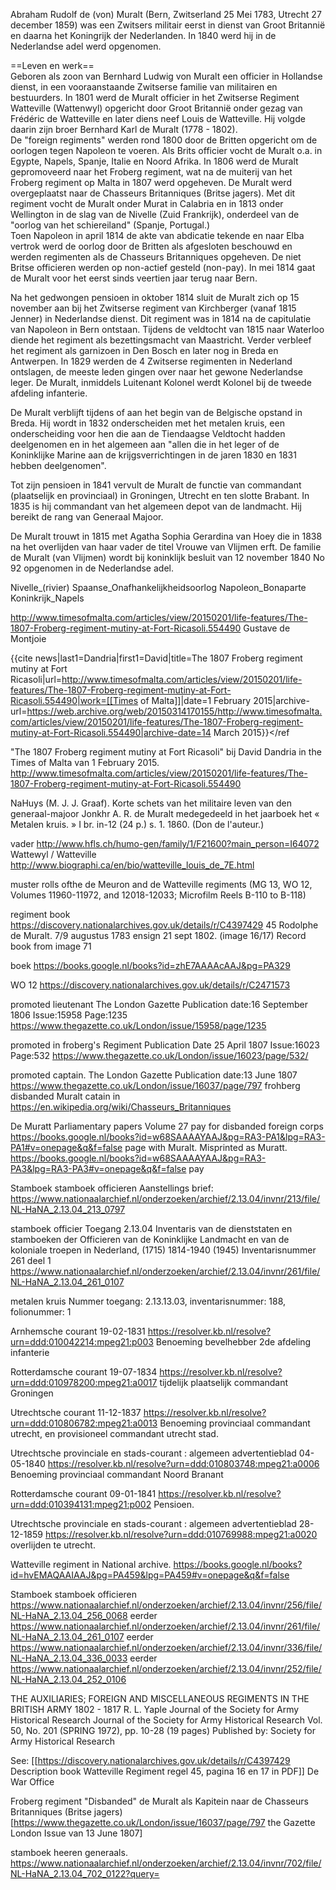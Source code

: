 Abraham Rudolf de (von) Muralt (Bern, Zwitserland 25 Mei 1783, Utrecht 27 december 1859) was een Zwitsers militair eerst in dienst van Groot Britannië en daarna het Koningrijk der Nederlanden. In 1840 werd hij in de Nederlandse adel werd opgenomen. 

==Leven en werk==  
Geboren als zoon van Bernhard Ludwig von Muralt een officier in Hollandse dienst, in een vooraanstaande Zwitserse familie van militairen en bestuurders.  In 1801 werd de Muralt officier in het Zwitserse Regiment Watteville (Wattenwyl) opgericht door Groot Britannië onder gezag van Frédéric de Watteville en later diens neef Louis de Watteville. Hij volgde daarin zijn broer Bernhard Karl de Muralt (1778 - 1802).  
De "foreign regiments" werden rond 1800 door de Britten opgericht om de oorlogen tegen Napoleon te voeren. Als Brits officier vocht de Muralt o.a. in Egypte, Napels, Spanje, Italie en Noord Afrika. 
In 1806 werd de Muralt gepromoveerd naar het Froberg regiment, wat na de muiterij van het Froberg regiment op Malta in 1807 werd opgeheven. De Muralt werd overgeplaatst naar de Chasseurs Britanniques (Britse jagers). Met dit regiment vocht de Muralt onder Murat in Calabria en in 1813 onder Wellington in de slag van de Nivelle (Zuid Frankrijk), onderdeel van de "oorlog van het schiereiland" (Spanje, Portugal.)  
Toen Napoleon in april 1814 de akte van abdicatie tekende en naar Elba vertrok werd de oorlog door de Britten als afgesloten beschouwd en werden regimenten als de Chasseurs Britanniques opgeheven. De niet Britse officieren werden op non-actief gesteld (non-pay). In mei 1814 gaat de Muralt voor het eerst sinds veertien jaar terug naar Bern.

Na het gedwongen pensioen in oktober 1814 sluit de Muralt zich op 15 november aan bij het Zwitserse regiment van Kirchberger (vanaf 1815 Jenner) in Nederlandse dienst. Dit regiment was in 1814 na de capitulatie van Napoleon in Bern ontstaan. Tijdens de veldtocht van 1815 naar Waterloo diende het regiment als bezettingsmacht van Maastricht. Verder verbleef het regiment als garnizoen in Den Bosch en later nog in Breda en Antwerpen. 
In 1829 werden de 4 Zwitserse regimenten in Nederland ontslagen, de meeste leden gingen over naar het gewone Nederlandse leger. De Muralt, inmiddels Luitenant Kolonel werdt Kolonel bij de tweede afdeling infanterie.

De Muralt verblijft tijdens of aan het begin van de Belgische opstand in Breda. Hij wordt in 1832 onderscheiden met het metalen kruis, een onderscheiding voor hen die aan de Tiendaagse Veldtocht hadden deelgenomen en in het algemeen aan "allen die in het leger of de Koninklijke Marine aan de krijgsverrichtingen in de jaren 1830 en 1831 hebben deelgenomen".

Tot zijn pensioen in 1841 vervult de Muralt de functie van commandant (plaatselijk en provinciaal) in Groningen, Utrecht en ten slotte Brabant. In 1835 is hij commandant van het algemeen depot van de landmacht. Hij bereikt de rang van Generaal Majoor.

De Muralt trouwt in 1815 met Agatha Sophia Gerardina van Hoey die in 1838 na het overlijden van haar vader de titel Vrouwe van Vlijmen erft. De familie de Muralt (van Vlijmen) wordt bij koninklijk besluit van 12 november 1840 No 92 opgenomen in de Nederlandse adel. 


Nivelle_(rivier)
Spaanse_Onafhankelijkheidsoorlog
Napoleon_Bonaparte
Koninkrijk_Napels

http://www.timesofmalta.com/articles/view/20150201/life-features/The-1807-Froberg-regiment-mutiny-at-Fort-Ricasoli.554490
Gustave de Montjoie

<ref>{{cite news|last1=Dandria|first1=David|title=The 1807 Froberg regiment mutiny at Fort Ricasoli|url=http://www.timesofmalta.com/articles/view/20150201/life-features/The-1807-Froberg-regiment-mutiny-at-Fort-Ricasoli.554490|work=[[Times of Malta]]|date=1 February 2015|archive-url=https://web.archive.org/web/20150314170155/http://www.timesofmalta.com/articles/view/20150201/life-features/The-1807-Froberg-regiment-mutiny-at-Fort-Ricasoli.554490|archive-date=14 March 2015}}</ref


"The 1807 Froberg regiment mutiny at Fort Ricasoli" bij David Dandria in the Times of Malta van 1 February 2015.
<http://www.timesofmalta.com/articles/view/20150201/life-features/The-1807-Froberg-regiment-mutiny-at-Fort-Ricasoli.554490>


NaHuys (M. J. J. Graaf).  Korte schets van het militaire leven van den 
generaal-majoor Jonkhr A. R. de Muralt medegedeeld in het jaarboek het «  Metalen kruis. »  I br. in-12 (24 p.) s. 1. 1860. (Don 
de l'auteur.) 


vader
http://www.hfls.ch/humo-gen/family/1/F21600?main_person=I64072
Wattewyl / Watteville
http://www.biographi.ca/en/bio/watteville_louis_de_7E.html

muster rolls ofthe de Meuron and de Watteville regiments (MG 13, WO 12, Volumes 11960-11972, and 12018-12033; Microfilm Reels B-110 to B-118)

regiment book  
https://discovery.nationalarchives.gov.uk/details/r/C4397429
45 Rodolphe de Muralt. 7/9 augustus 1783  ensign 21 sept 1802.
(image 16/17)
Record book from image 71

boek
https://books.google.nl/books?id=zhE7AAAAcAAJ&pg=PA329

WO 12
https://discovery.nationalarchives.gov.uk/details/r/C2471573

promoted lieutenant 
The London Gazette
Publication date:16 September 1806
Issue:15958 Page:1235
https://www.thegazette.co.uk/London/issue/15958/page/1235

promoted in froberg's Regiment
Publication Date 25 April 1807
Issue:16023 Page:532
https://www.thegazette.co.uk/London/issue/16023/page/532/

promoted captain.
The London Gazette
Publication date:13 June 1807
https://www.thegazette.co.uk/London/issue/16037/page/797
frohberg disbanded
Muralt catain in https://en.wikipedia.org/wiki/Chasseurs_Britanniques

De Muratt 
Parliamentary papers Volume 27
pay for disbanded foreign corps
https://books.google.nl/books?id=w68SAAAAYAAJ&pg=RA3-PA1&lpg=RA3-PA1#v=onepage&q&f=false
page with Muralt. Misprinted as Muratt.
https://books.google.nl/books?id=w68SAAAAYAAJ&pg=RA3-PA3&lpg=RA3-PA3#v=onepage&q&f=false
pay 

Stamboek stamboek officieren
Aanstellings brief:
https://www.nationaalarchief.nl/onderzoeken/archief/2.13.04/invnr/213/file/NL-HaNA_2.13.04_213_0797

stamboek officier 
Toegang
2.13.04 Inventaris van de dienststaten en stamboeken der Officieren van de Koninklijke Landmacht en van de koloniale troepen in Nederland, (1715) 1814-1940 (1945)
Inventarisnummer
261 deel 1
https://www.nationaalarchief.nl/onderzoeken/archief/2.13.04/invnr/261/file/NL-HaNA_2.13.04_261_0107

metalen kruis
Nummer toegang: 2.13.13.03, inventarisnummer: 188, folionummer: 1

Arnhemsche courant
19-02-1831
https://resolver.kb.nl/resolve?urn=ddd:010042214:mpeg21:p003
Benoeming bevelhebber 2de afdeling infanterie

Rotterdamsche courant
19-07-1834
https://resolver.kb.nl/resolve?urn=ddd:010978200:mpeg21:a0017
tijdelijk plaatselijk commandant Groningen

Utrechtsche courant
11-12-1837
https://resolver.kb.nl/resolve?urn=ddd:010806782:mpeg21:a0013
Benoeming provinciaal commandant utrecht, en provisioneel commandant utrecht stad.

Utrechtsche provinciale en stads-courant : algemeen advertentieblad
04-05-1840
https://resolver.kb.nl/resolve?urn=ddd:010803748:mpeg21:a0006
Benoeming provinciaal commandant Noord Branant

Rotterdamsche courant
09-01-1841
https://resolver.kb.nl/resolve?urn=ddd:010394131:mpeg21:p002
Pensioen.

Utrechtsche provinciale en stads-courant : algemeen advertentieblad
28-12-1859
https://resolver.kb.nl/resolve?urn=ddd:010769988:mpeg21:a0020
overlijden te utrecht.

Watteville regiment in National archive.
https://books.google.nl/books?id=hvEMAQAAIAAJ&pg=PA459&lpg=PA459#v=onepage&q&f=false

Stamboek stamboek officieren
https://www.nationaalarchief.nl/onderzoeken/archief/2.13.04/invnr/256/file/NL-HaNA_2.13.04_256_0068
eerder
https://www.nationaalarchief.nl/onderzoeken/archief/2.13.04/invnr/261/file/NL-HaNA_2.13.04_261_0107
eerder
https://www.nationaalarchief.nl/onderzoeken/archief/2.13.04/invnr/336/file/NL-HaNA_2.13.04_336_0033
eerder 
https://www.nationaalarchief.nl/onderzoeken/archief/2.13.04/invnr/252/file/NL-HaNA_2.13.04_252_0106

THE AUXILIARIES; FOREIGN AND MISCELLANEOUS REGIMENTS IN THE BRITISH ARMY 1802 - 1817
R. L. Yaple
Journal of the Society for Army Historical Research
Journal of the Society for Army Historical Research
Vol. 50, No. 201 (SPRING 1972), pp. 10-28 (19 pages)
Published by: Society for Army Historical Research


<ref>See: [[https://discovery.nationalarchives.gov.uk/details/r/C4397429 Description book Watteville Regiment regel 45, pagina 16 en 17 in PDF]] De War Office </ref>

<ref>Froberg regiment "Disbanded" de Muralt als Kapitein naar de Chasseurs Britanniques (Britse jagers) [https://www.thegazette.co.uk/London/issue/16037/page/797 the Gazette London Issue van 13 June 1807]</ref>

stamboek heeren generaals.
https://www.nationaalarchief.nl/onderzoeken/archief/2.13.04/invnr/702/file/NL-HaNA_2.13.04_702_0122?query=
